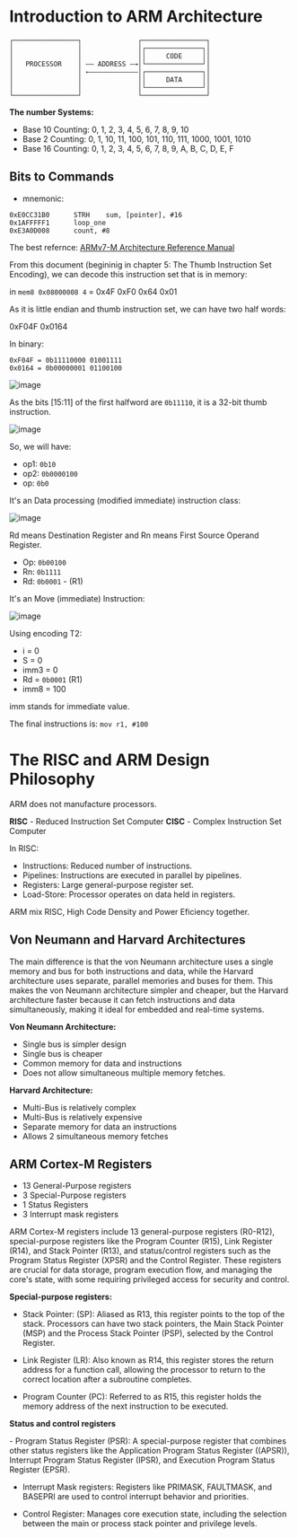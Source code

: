 # Introduction to ARM Architecture

```
┌────────────────┐              ┌────────────────┐
│                │              │┌──────────────┐│
│                │              ││     CODE     ││
│   PROCESSOR    │ ―― ADDRESS ―→│└──────────────┘│
│                │ ←――――――――――――│┌──────────────┐│
│                │              ││     DATA     ││
│                │              │└──────────────┘│
└────────────────┘              └────────────────┘
```

**The number Systems:** 

- Base 10 Counting:  0, 1, 2, 3, 4, 5, 6, 7, 8, 9, 10
- Base 2 Counting:  0, 1, 10, 11, 100, 101, 110, 111, 1000, 1001, 1010
- Base 16 Counting:  0, 1, 2, 3, 4, 5, 6, 7, 8, 9, A, B, C, D, E, F

## Bits to Commands

- mnemonic:

```
0xE0CC31B0      STRH    sum, [pointer], #16
0x1AFFFFF1      loop_one
0xE3A0D008      count, #8
```

The best refernce: [ARMv7-M Architecture Reference Manual](https://developer.arm.com/documentation/ddi0403/latest/)

From this document (begininig in chapter 5: The Thumb Instruction Set Encoding),
we can decode this instruction set that is in memory:

in `mem8 0x08000008 4` = 0x4F 0xF0 0x64 0x01

As it is little endian and thumb instruction set, we can have two half words:

0xF04F 0x0164

In binary:

```
0xF04F = 0b11110000 01001111
0x0164 = 0b00000001 01100100
```

![image](image_01.png)

As the bits \[15:11\] of the first halfword are `0b11110`, it is a 32-bit thumb instruction.

![image](image_02.png)

So, we will have:

- op1: `0b10`
- op2: `0b0000100`
- op: `0b0`

It's an Data processing (modified immediate) instruction class:

![image](image_03.png)

Rd means Destination Register and Rn means First Source Operand Register.

- Op: `0b00100`
- Rn: `0b1111`
- Rd: `0b0001` - (R1)

It's an Move (immediate) Instruction:

![image](image_04.png)

Using encoding T2:

- i = 0
- S = 0
- imm3 = 0
- Rd = `0b0001` (R1)
- imm8 = 100

imm stands for immediate value.

The final instructions is: `mov r1, #100`

# The RISC and ARM Design Philosophy

ARM does not manufacture processors.

**RISC** - Reduced Instruction Set Computer
**CISC** - Complex Instruction Set Computer

In RISC:

- Instructions: Reduced number of instructions.
- Pipelines: Instructions are executed in parallel by pipelines.
- Registers: Large general-purpose register set.
- Load-Store: Processor operates on data held in registers.

ARM mix RISC, High Code Density and Power Eficiency together.

## Von Neumann and Harvard Architectures

The main difference is that the von Neumann architecture uses a single memory
and bus for both instructions and data, while the Harvard architecture uses
separate, parallel memories and buses for them. This makes the von Neumann
architecture simpler and cheaper, but the Harvard architecture faster because it
can fetch instructions and data simultaneously, making it ideal for embedded and
real-time systems. 

**Von Neumann Architecture:**

- Single bus is simpler design
- Single bus is cheaper
- Common memory for data and instructions
- Does not allow simultaneous multiple memory fetches.

**Harvard Architecture:**

- Multi-Bus is relatively complex
- Multi-Bus is relatively expensive
- Separate memory for data an instructions
- Allows 2 simultaneous memory fetches

## ARM Cortex-M Registers

- 13 General-Purpose registers
- 3 Special-Purpose registers
- 1 Status Registers 
- 3 Interrupt mask registers

ARM Cortex-M registers include 13 general-purpose registers (R0-R12),
special-purpose registers like the Program Counter (R15), Link Register
(R14), and Stack Pointer (R13), and status/control registers such as the
Program Status Register (XPSR) and the Control Register. These registers are
crucial for data storage, program execution flow, and managing the core's state,
with some requiring privileged access for security and control. 

**Special-purpose registers:**

- Stack Pointer: (SP): Aliased as R13, this register points to the top of the
stack. Processors can have two stack pointers, the Main Stack Pointer (MSP) and
the Process Stack Pointer (PSP), selected by the Control Register.

- Link Register (LR): Also known as R14, this register stores the return
address for a function call, allowing the processor to return to the correct
location after a subroutine completes.

- Program Counter (PC): Referred to as R15, this register holds the memory
address of the next instruction to be executed. 

**Status and control registers**

- Program Status Register (PSR): A special-purpose register that combines other
status registers like the Application Program Status Register (\(APSR\)),
Interrupt Program Status Register (IPSR), and Execution Program Status Register
(EPSR).

- Interrupt Mask registers: Registers like PRIMASK, FAULTMASK, and BASEPRI are
used to control interrupt behavior and priorities.

- Control Register: Manages core execution state, including the selection
between the main or process stack pointer and privilege levels. 


